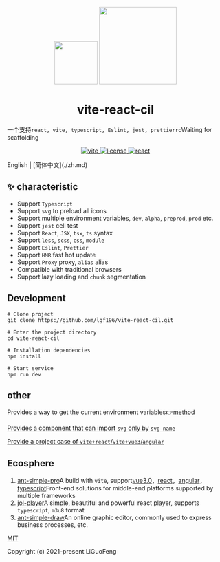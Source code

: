 <p align="center">
  <img src="https://cdn.gudsen.com/2021/09/30/af90bac80a9447f18156e251ecbc1dff.png" width='100'>
      <img src="https://ss3.bdstatic.com/70cFv8Sh_Q1YnxGkpoWK1HF6hhy/it/u=2562962807,8352544&fm=26&gp=0.jpg" width='180'>
</p>




<h1 align="center">vite-react-cil</h1>

一个支持`react`，`vite`，`typescript`，`Eslint`，`jest`，`prettierrc`Waiting for scaffolding

<p align="center">
    <a href="https://cn.vitejs.dev/">
    <img src="https://img.shields.io/badge/vite-2.0.3-brightgreen.svg" alt="vite">
  </a>
     <a href="https://github.com/microsoft/TypeScript">
    <img src="https://img.shields.io/badge/typescript-4.4.2-brightgreen.svg" alt="license">
  </a>
  <a href="https://github.com/facebook/react">
    <img src="https://img.shields.io/badge/react-17.0.1-brightgreen.svg" alt="react">
  </a>
</p>
English | [简体中文](./zh.md)

## ✨ characteristic

- Support `Typescript`
- Support `svg` to preload all icons
- Support multiple environment variables, `dev`, `alpha`, `preprod`, `prod` etc.
- Support `jest` cell test
- Support `React`, `JSX`, `tsx`, `ts` syntax
- Support `less`, `scss`, `css`, `module`
- Support `Eslint`, `Prettier`
- Support `HMR` fast hot update
- Support `Proxy` proxy, `alias` alias
- Compatible with traditional browsers
- Support lazy loading and `chunk` segmentation

## Development

```
# Clone project
git clone https://github.com/lgf196/vite-react-cil.git

# Enter the project directory
cd vite-react-cil

# Installation dependencies
npm install

# Start service
npm run dev

```

## other

Provides a way to get the current environment variables:point_right:[method](https://github.com/lgf196/vite-react-cil/blob/master/src/utils/index.ts)

[Provides a component that can import `svg` only by `svg name`](https://github.com/lgf196/vite-react-cil/tree/master/src/components/svgIcon)

[Provide a project case of `vite+react`/`vite+vue3`/`angular`](https://github.com/lgf196/ant-simple-pro)



## Ecosphere

1. [ant-simple-pro](https://github.com/lgf196/ant-simple-pro)A build with `vite`, support[vue3.0](https://github.com/vuejs/vue)，[react](https://github.com/facebook/react)，[angular](https://github.com/angular/angular)，[typescript](https://github.com/microsoft/TypeScript)Front-end solutions for middle-end platforms supported by multiple frameworks
2. [jol-player](https://github.com/lgf196/JoL-player)A simple, beautiful and powerful react player, supports `typescript`, `m3u8` format
3. [ant-simple-draw](https://github.com/lgf196/ant-simple-draw)An online graphic editor, commonly used to express business processes, etc.

[MIT](https://github.com/lgf196/vite-react-cil/master/LICENSE)

Copyright (c) 2021-present LiGuoFeng